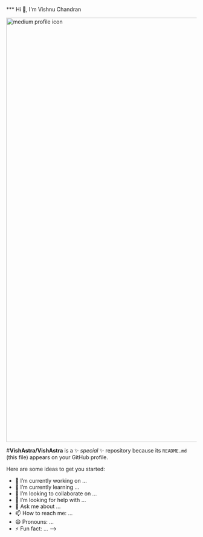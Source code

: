 ***   Hi 👋, I'm Vishnu Chandran


<img width="1125" alt="medium profile icon" src="https://github.com/VishAstra/VishAstra/assets/122463168/d6967c11-da09-4a1a-819e-242731edd38e">


#**VishAstra/VishAstra** is a ✨ _special_ ✨ repository because its `README.md` (this file) appears on your GitHub profile.

Here are some ideas to get you started:

- 🔭 I’m currently working on ...
- 🌱 I’m currently learning ...
- 👯 I’m looking to collaborate on ...
- 🤔 I’m looking for help with ...
- 💬 Ask me about ...
- 📫 How to reach me: ...
- 😄 Pronouns: ...
- ⚡ Fun fact: ...
-->
  #
